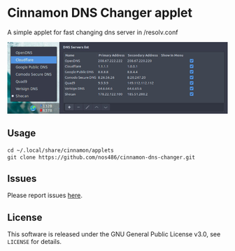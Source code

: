Cinnamon DNS Changer applet
=========================

A simple applet for fast changing dns server in /resolv.conf

![screenshot](screenshot.jpg)


Usage
-----

```
cd ~/.local/share/cinnamon/applets
git clone https://github.com/nos486/cinnamon-dns-changer.git
```

Issues
------

Please report issues [here](https://github.com/nos486/cinnamon-dns-changer/issues).

License
-------

This software is released under the GNU General Public License v3.0, see `LICENSE` for details.